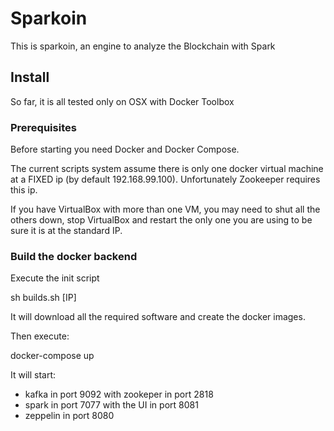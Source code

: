 # Sparkoin

This is sparkoin, an engine to analyze the Blockchain with Spark

## Install

So far, it is all tested only on OSX with Docker Toolbox 

### Prerequisites

Before starting you need Docker and Docker Compose.

The current scripts system assume there is only one docker virtual machine at a FIXED ip (by default 192.168.99.100). Unfortunately Zookeeper requires this ip.

If you have VirtualBox with more than one VM, you may need to shut all the others down, stop VirtualBox and restart the only one you are using to be sure it is at the standard IP. 

### Build the docker backend

Execute the init script

sh builds.sh [IP]

It will download all the required software and create the docker images.

Then execute:

docker-compose up

It will start:

- kafka in port 9092 with zookeper in port 2818
- spark in port 7077 with the UI in port 8081
- zeppelin in port 8080


